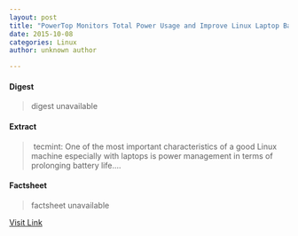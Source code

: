 ```yaml
---
layout: post
title: "PowerTop Monitors Total Power Usage and Improve Linux Laptop Battery Life"
date: 2015-10-08
categories: Linux
author: unknown author

---
```



#### Digest
>digest unavailable

#### Extract
>&nbsp;tecmint: One of the most important characteristics of a good Linux machine especially with laptops is power management in terms of prolonging battery life....

#### Factsheet
>factsheet unavailable

[Visit Link](http://www.linuxtoday.com/upload/powertop-monitors-total-power-usage-and-improve-linux-laptop-battery-life-151007040023.html)



